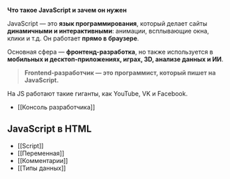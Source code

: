 **Что такое JavaScript и зачем он нужен**

JavaScript — это **язык программирования**, который делает сайты **динамичными и интерактивными**: анимации, всплывающие окна, клики и т.д. Он работает **прямо в браузере**.

Основная сфера — **фронтенд-разработка**, но также используется в **мобильных и десктоп-приложениях, играх, 3D, анализе данных и ИИ**.

> **Frontend-разработчик — это программист, который пишет на JavaScript.**

На JS работают такие гиганты, как YouTube, VK и Facebook.

- [[Консоль разработчика]]

## JavaScript в HTML

- [[Script]]
- [[Переменная]]
- [[Комментарии]]
- [[Типы данных]]

